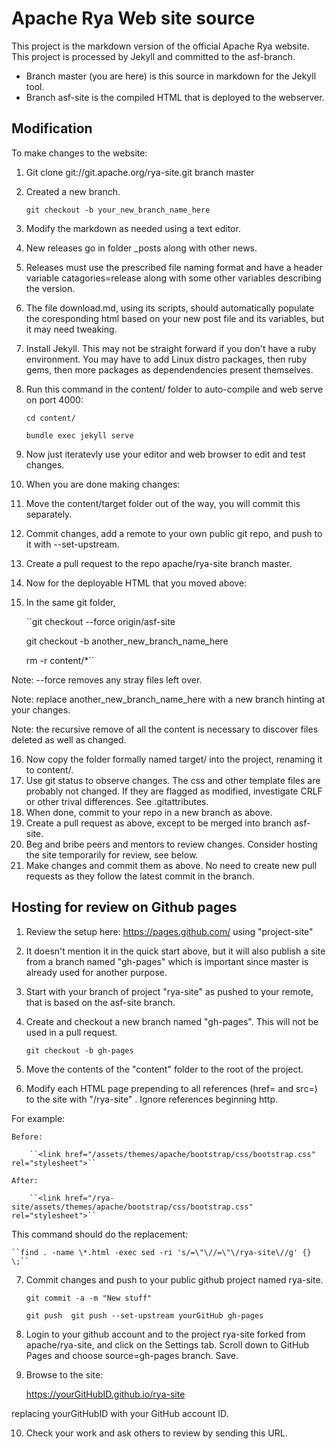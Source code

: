 # Apache Rya Web site source

This project is the markdown version of the official Apache Rya website.
This project is processed by Jekyll and committed to the asf-branch.
- Branch master (you are here) is this source in markdown for the Jekyll tool.
- Branch asf-site is the compiled HTML that is deployed to the webserver.

## Modification

To make changes to the website:

1. Git clone git://git.apache.org/rya-site.git branch master
2. Created a new branch.        

    ``git checkout -b your_new_branch_name_here``

3. Modify the markdown as needed using a text editor.
4. New releases go in folder _posts along with other news.
5. Releases must use the prescribed file naming format and have a header variable catagories=release along with some other variables describing the version.
6. The file download.md, using its scripts, should automatically populate the coresponding html based on your new post file and its variables, but it may need tweaking.

7. Install Jekyll.  This may not be straight forward if you don't have a ruby environment.  You may have to add Linux distro packages, then ruby gems, then more packages as dependendencies present themselves. 

8. Run this command in the content/ folder to auto-compile and web serve on port 4000:

    ``cd content/``
    
    ``bundle exec jekyll serve``

9. Now just iteratevly use your editor and web browser to edit and test changes.
10. When you are done making changes:
11. Move the content/target folder out of the way, you will commit this separately.
12. Commit changes, add a remote to your own public git repo, and push to it with --set-upstream.
13. Create a pull request to the repo apache/rya-site branch master.
14. Now for the deployable HTML that you moved above:
15. In the same git folder, 

    ``git checkout --force origin/asf-site 

    git checkout -b another_new_branch_name_here

    rm -r content/*``

Note: --force removes any stray files left over.

Note: replace another_new_branch_name_here with a new branch hinting at your changes.

Note: the recursive remove of all the content is necessary to discover files deleted as well as changed.

16. Now copy the folder formally named target/ into the project, renaming it to content/.
17. Use git status to observe changes.  The css and other template files are probably not changed.  If they are flagged as modified, investigate CRLF or other trival differences.  See .gitattributes.
18. When done, commit to your repo in a new branch as above.
19. Create a pull request as above, except to be merged into branch asf-site.
20. Beg and bribe peers and mentors to review changes.  Consider hosting the site temporarily for review, see below.
21. Make changes and commit them as above.  No need to create new pull requests as they follow the latest commit in the branch.


## Hosting for review on Github pages

1. Review the setup here:  https://pages.github.com/  using "project-site"
2. It doesn't mention it in the quick start above, but it will also publish a site from a branch named "gh-pages" which is important since master is already used for another purpose.
3. Start with your branch of project "rya-site" as pushed to your remote, that is based on the asf-site branch.
4. Create and checkout a new branch named "gh-pages".  This will not be used in a pull request.

    ``git checkout -b gh-pages``
    
5. Move the contents of the "content" folder to the root of the project.
6. Modify each HTML page prepending to all references (href= and src=) to the site with "/rya-site" .  Ignore references beginning http.

For example:

    Before:
    
        ``<link href="/assets/themes/apache/bootstrap/css/bootstrap.css" rel="stylesheet">``
        
    After:
    
        ``<link href="/rya-site/assets/themes/apache/bootstrap/css/bootstrap.css" rel="stylesheet">``


This command should do the replacement:

    ``find . -name \*.html -exec sed -ri 's/=\"\//=\"\/rya-site\//g' {} \;``


7. Commit changes and push to your public github project named rya-site.

    ``git commit -a -m "New stuff"``
    
    ``git push  git push --set-upstream yourGitHub gh-pages``
    
8. Login to your github account and to the project rya-site forked from apache/rya-site, and click on the Settings tab.  Scroll down to GitHub Pages  and choose source=gh-pages branch.  Save.
    
9. Browse to the site:

    https://yourGitHubID.github.io/rya-site
    
replacing yourGitHubID with your GitHub account ID.

10. Check your work and ask others to review by sending this URL.



